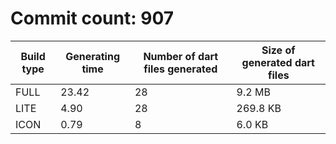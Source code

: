 # Commit count: 907
| Build type | Generating time | Number of dart files generated | Size of generated dart files |
|------------|-----------------|-------------------------------|------------------------------|
| FULL | 23.42 | 28 | 9.2 MB |
| LITE | 4.90 | 28 | 269.8 KB |
| ICON | 0.79 | 8 | 6.0 KB |
